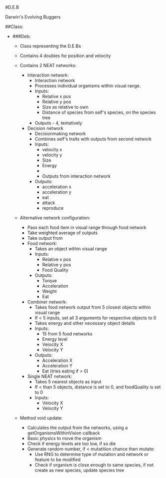 #D.E.B

Darwin's Evolving Buggers

##Class:

- ###Deb:
  - Class representing the D.E.Bs
  - Contains 4 doubles for position and velocity
  - Contains 2 NEAT networks:
	- Interaction network:
		- Interaction network
		- Processes individual organisms within visual range.
		- Inputs:
			- Relative x pos
			- Relative y pos
			- Size as relative to own
			- Distance of species from self's species, on the species tree
		- Outputs - 4, tentatively
	- Decision network
		- Decisionmaking network
		- Combines self's traits with outputs from second network
		- Inputs:
			- velocity x
			- velocity y
			- Size
			- Energy
			- <Any other details needed to be included>
			- Outputs from interaction network
		- Outputs:
			- acceleration x
			- acceleration y
			- eat
			- attack
			- reproduce
  - Alternative network configuration:
  	- Pass each food item in visual range through food network
	- Take weighted average of outputs
	- Take output from 
  	- Food network:
		- Takes an object within visual range
		- Inputs:
			- Relative x pos
			- Relative y pos
			- Food Quality
		- Outputs:
			- Torque
			- Acceleration
			- Weight
			- Eat
	- Combiner network:
		- Takes food network output from 5 closest objects within visual range
		- If < 5 inputs, set all 3 arguments for respective objects to 0
		- Takes energy and other necessary object details
		- Inputs:
			- 15 from 5 food networks
			- Energy level
			- Velocity X
			- Velocity Y
		- Outputs:
			- Acceleration X
			- Acceleration Y
			- Eat (tries eating if > 0)
  	- Single NEAT network:
		- Takes 5 nearest objects as input
		- If < than 5 objects, distance is set to 0, and foodQuality is set to 0
		- Inputs:
			- Velocity X
			- Velocity Y


  - Method void update:
	- Calculates the output from the networks, using a getOrganismsWithinVision callback
	- Basic physics to move the organism
	- Check if energy levels are too low, if so die
	- Generate random number, if < mutatition chance then mutate:
		- Use RNG to determine type of mutation and network or feature to be modified
		- Check if organism is close enough to same species, if not create as new species, update species tree
